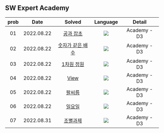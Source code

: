 ## SW Expert Academy

| prob |   Date   | Solved | Language | Detail |
| :---: | :----------: | :---------------: | :---: | :---: |
| 01 | 2022.08.22 | [공과 잡초](https://github.com/sey2/CodingTest/blob/master/saffy/Saffy1455.java) |<img src="https://img.shields.io/badge/java-007396?style=for-the-badge&logo=java&logoColor=white"> | Academy - D3  |
| 02 | 2022.08.22 | [숫자가 같은 배수](https://github.com/sey2/CodingTest/blob/master/saffy/Saffy14361.java) |<img src="https://img.shields.io/badge/java-007396?style=for-the-badge&logo=java&logoColor=white"> | Academy - D3  |
| 03 | 2022.08.22 | [1차원 정원](https://github.com/sey2/CodingTest/blob/master/saffy/Saffy14178.java) |<img src="https://img.shields.io/badge/java-007396?style=for-the-badge&logo=java&logoColor=white"> | Academy - D3  |
| 04 | 2022.08.22 | [View](https://github.com/sey2/CodingTest/blob/master/saffy/Saffy1206.java) |<img src="https://img.shields.io/badge/java-007396?style=for-the-badge&logo=java&logoColor=white"> | Academy - D3  |
| 05 | 2022.08.22 | [팔씨름](https://github.com/sey2/CodingTest/blob/master/saffy/Saffy13547.java) |<img src="https://img.shields.io/badge/java-007396?style=for-the-badge&logo=java&logoColor=white"> | Academy - D3  |
| 06 | 2022.08.22 | [일요일](https://github.com/sey2/CodingTest/blob/master/saffy/Saffy13229.java) |<img src="https://img.shields.io/badge/java-007396?style=for-the-badge&logo=java&logoColor=white"> | Academy - D3  |
| 07 | 2022.08.31 | [조별과제](https://github.com/sey2/CodingTest/blob/master/saffy/Saffy13218.java) |<img src="https://img.shields.io/badge/java-007396?style=for-the-badge&logo=java&logoColor=white"> | Academy - D3  |


